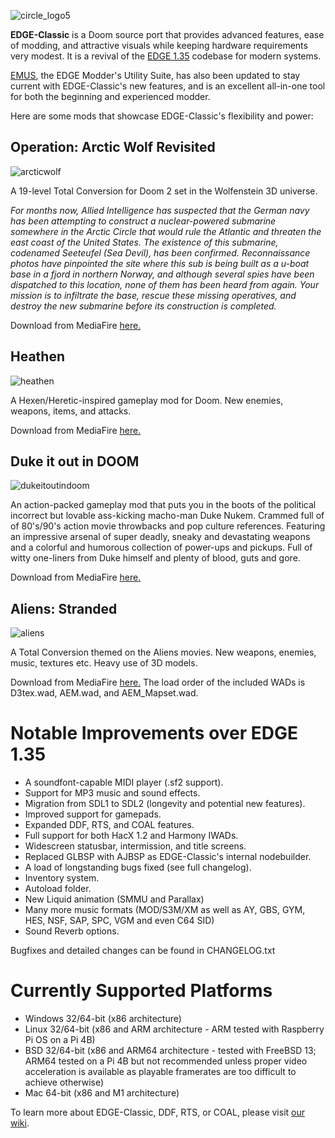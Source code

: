 ![circle_logo5](https://user-images.githubusercontent.com/58537100/146055272-0deb8163-5828-4f2f-b6e3-34b48f53ea10.png)


**EDGE-Classic** is a Doom source port that provides advanced features, ease of modding, and attractive visuals while keeping hardware requirements very modest. It is a revival of the [EDGE 1.35](http://edge.sourceforge.net/) codebase for modern systems.

[EMUS](http://firstgen.no-ip.info/emus/about.htm), the EDGE Modder's Utility Suite, has also been updated to stay current with EDGE-Classic's new features, and is an excellent all-in-one tool for both the beginning and experienced modder.

Here are some mods that showcase EDGE-Classic's flexibility and power:

## Operation: Arctic Wolf Revisited

![arcticwolf](https://user-images.githubusercontent.com/58537100/146609601-93523448-45b7-438d-8598-5dcd508bf11f.jpg)

A 19-level Total Conversion for Doom 2 set in the Wolfenstein 3D universe.

_For months now, Allied Intelligence has suspected that the German navy has been attempting to construct a nuclear-powered submarine somewhere in the Arctic Circle that would rule the Atlantic and threaten the east coast of the United States. The existence of this submarine, codenamed Seeteufel (Sea Devil), has been confirmed. Reconnaissance photos have pinpointed the site where this sub is being built as a u-boat base in a fjord in northern Norway, and although several spies have been dispatched to this location, none of them has been heard from again. Your mission is to infiltrate the base, rescue these missing operatives, and destroy the new submarine before its construction is completed._

Download from MediaFire [here.](https://www.mediafire.com/file/u1mgxtuszwnqd3k/Arcticwolf_Revisited_4.0.zip/file)

## Heathen

![heathen](https://user-images.githubusercontent.com/58537100/146609610-5384636a-9ebd-4b0b-9b50-ed1422d09e90.jpg)

A Hexen/Heretic-inspired gameplay mod for Doom. New enemies, weapons, items, and attacks.

Download from MediaFire [here.](https://www.mediafire.com/file/l1migo50ldy4hro/Heathen_v10.wad/file)

## Duke it out in DOOM

![dukeitoutindoom](https://user-images.githubusercontent.com/58537100/146609673-f768fde6-9df2-42e1-87b4-01eb020e0131.jpg)

An action-packed gameplay mod that puts you in the boots of the political incorrect but lovable ass-kicking macho-man Duke Nukem. Crammed full of of 80's/90's action movie throwbacks and pop culture references. Featuring an impressive arsenal of super deadly, sneaky and devastating weapons and a colorful and humorous collection of power-ups and pickups. Full of witty one-liners from Duke himself and plenty of blood, guts and gore.

Download from MediaFire [here.](http://www.mediafire.com/file/83sefztzxzaes57/DukeOut_v25.ZIP/file)

## Aliens: Stranded

![aliens](https://user-images.githubusercontent.com/58537100/146612407-03b874b1-bec5-43ac-8214-cb9bde6fd9bf.jpg)

A Total Conversion themed on the Aliens movies. New weapons, enemies, music, textures etc. Heavy use of 3D models.

Download from MediaFire [here.](https://www.mediafire.com/file/uk82uwkkqlj2nmw/AEM.zip/file) The load order of the included WADs is D3tex.wad, AEM.wad, and AEM_Mapset.wad.

# Notable Improvements over EDGE 1.35

- A soundfont-capable MIDI player (.sf2 support).
- Support for MP3 music and sound effects.
- Migration from SDL1 to SDL2 (longevity and potential new features).
- Improved support for gamepads.
- Expanded DDF, RTS, and COAL features.
- Full support for both HacX 1.2 and Harmony IWADs.
- Widescreen statusbar, intermission, and title screens.
- Replaced GLBSP with AJBSP as EDGE-Classic's internal nodebuilder.
- A load of longstanding bugs fixed (see full changelog).
- Inventory system.
- Autoload folder.
- New Liquid animation (SMMU and Parallax)
- Many more music formats (MOD/S3M/XM as well as AY, GBS, GYM, HES, NSF, SAP, SPC, VGM and even C64 SID)
- Sound Reverb options.

Bugfixes and detailed changes can be found in CHANGELOG.txt

# Currently Supported Platforms

- Windows 32/64-bit (x86 architecture)
- Linux 32/64-bit (x86 and ARM architecture - ARM tested with Raspberry Pi OS on a Pi 4B)
- BSD 32/64-bit (x86 and ARM64 architecture - tested with FreeBSD 13; ARM64 tested on a Pi 4B but not recommended unless proper video acceleration is available
                 as playable framerates are too difficult to achieve otherwise)
- Mac 64-bit (x86 and M1 architecture)

To learn more about EDGE-Classic, DDF, RTS, or COAL, please visit [our wiki](https://github.com/dashodanger/EDGE-classic/wiki).
